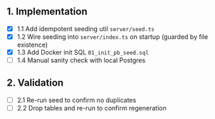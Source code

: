 ## 1. Implementation
- [x] 1.1 Add idempotent seeding util `server/seed.ts`
- [x] 1.2 Wire seeding into `server/index.ts` on startup (guarded by file existence)
- [x] 1.3 Add Docker init SQL `01_init_pb_seed.sql`
- [ ] 1.4 Manual sanity check with local Postgres

## 2. Validation
- [ ] 2.1 Re-run seed to confirm no duplicates
- [ ] 2.2 Drop tables and re-run to confirm regeneration
